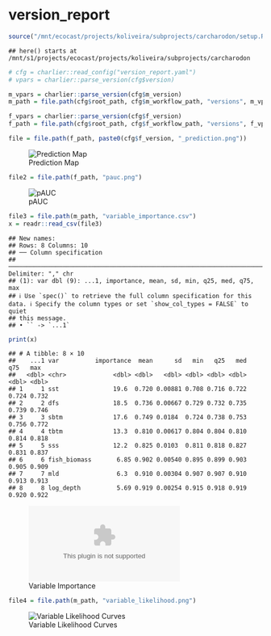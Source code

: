 version_report
================

``` r
source("/mnt/ecocast/projects/koliveira/subprojects/carcharodon/setup.R")
```

    ## here() starts at /mnt/s1/projects/ecocast/projects/koliveira/subprojects/carcharodon

``` r
# cfg = charlier::read_config("version_report.yaml")
# vpars = charlier::parse_version(cfg$version)

m_vpars = charlier::parse_version(cfg$m_version)
m_path = file.path(cfg$root_path, cfg$m_workflow_path, "versions", m_vpars[["major"]], m_vpars[["minor"]], cfg$m_version)

f_vpars = charlier::parse_version(cfg$f_version)
f_path = file.path(cfg$root_path, cfg$f_workflow_path, "versions", f_vpars[["major"]], f_vpars[["minor"]], cfg$f_version)
```

``` r
file = file.path(f_path, paste0(cfg$f_version, "_prediction.png"))
```

<figure>
<img
src="/mnt/s1/projects/ecocast/projects/koliveira/subprojects/carcharodon/workflows/forecast_workflow/versions/v01/0200/v01.0200.11/v01.0200.11_prediction.png"
alt="Prediction Map" />
<figcaption aria-hidden="true">Prediction Map</figcaption>
</figure>

``` r
file2 = file.path(f_path, "pauc.png")
```

<figure>
<img
src="/mnt/s1/projects/ecocast/projects/koliveira/subprojects/carcharodon/workflows/forecast_workflow/versions/v01/0200/v01.0200.11/pauc.png"
alt="pAUC" />
<figcaption aria-hidden="true">pAUC</figcaption>
</figure>

``` r
file3 = file.path(m_path, "variable_importance.csv")
x = readr::read_csv(file3)
```

    ## New names:
    ## Rows: 8 Columns: 10
    ## ── Column specification
    ## ──────────────────────────────────────────────────────────────────────────────────────────────────────────────────────── Delimiter: "," chr
    ## (1): var dbl (9): ...1, importance, mean, sd, min, q25, med, q75, max
    ## ℹ Use `spec()` to retrieve the full column specification for this data. ℹ Specify the column types or set `show_col_types = FALSE` to quiet
    ## this message.
    ## • `` -> `...1`

``` r
print(x)
```

    ## # A tibble: 8 × 10
    ##    ...1 var          importance  mean      sd   min   q25   med   q75   max
    ##   <dbl> <chr>             <dbl> <dbl>   <dbl> <dbl> <dbl> <dbl> <dbl> <dbl>
    ## 1     1 sst               19.6  0.720 0.00881 0.708 0.716 0.722 0.724 0.732
    ## 2     2 dfs               18.5  0.736 0.00667 0.729 0.732 0.735 0.739 0.746
    ## 3     3 sbtm              17.6  0.749 0.0184  0.724 0.738 0.753 0.756 0.772
    ## 4     4 tbtm              13.3  0.810 0.00617 0.804 0.804 0.810 0.814 0.818
    ## 5     5 sss               12.2  0.825 0.0103  0.811 0.818 0.827 0.831 0.837
    ## 6     6 fish_biomass       6.85 0.902 0.00540 0.895 0.899 0.903 0.905 0.909
    ## 7     7 mld                6.3  0.910 0.00304 0.907 0.907 0.910 0.913 0.913
    ## 8     8 log_depth          5.69 0.919 0.00254 0.915 0.918 0.919 0.920 0.922

<figure>
<embed
src="/mnt/s1/projects/ecocast/projects/koliveira/subprojects/carcharodon/workflows/modeling_workflow/versions/v01/020/v01.020.11/variable_importance.csv" />
<figcaption aria-hidden="true">Variable Importance</figcaption>
</figure>

``` r
file4 = file.path(m_path, "variable_likelihood.png")
```

<figure>
<img
src="/mnt/s1/projects/ecocast/projects/koliveira/subprojects/carcharodon/workflows/modeling_workflow/versions/v01/020/v01.020.11/variable_likelihood.png"
alt="Variable Likelihood Curves" />
<figcaption aria-hidden="true">Variable Likelihood Curves</figcaption>
</figure>
